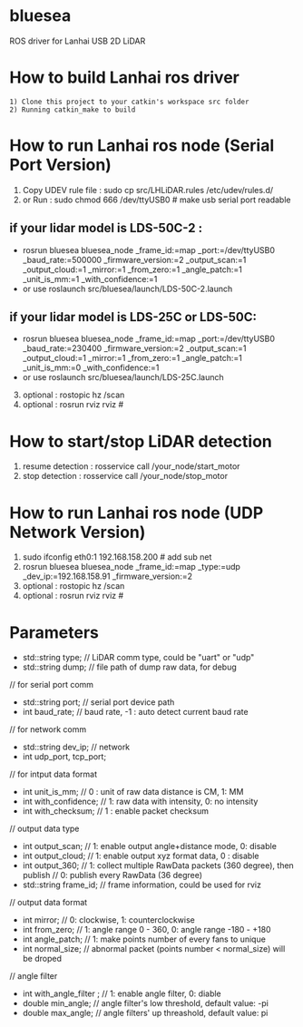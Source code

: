 # bluesea
ROS driver for Lanhai USB 2D LiDAR 

How to build Lanhai ros driver
=====================================================================
    1) Clone this project to your catkin's workspace src folder
    2) Running catkin_make to build 

How to run Lanhai ros node (Serial Port Version)
=====================================================================
1) Copy UDEV rule file : sudo cp src/LHLiDAR.rules /etc/udev/rules.d/
2) or Run : sudo chmod 666 /dev/ttyUSB0 # make usb serial port readable

## if your lidar model is LDS-50C-2 :
* rosrun bluesea bluesea_node _frame_id:=map _port:=/dev/ttyUSB0 _baud_rate:=500000 _firmware_version:=2 _output_scan:=1 _output_cloud:=1 _mirror:=1 _from_zero:=1 _angle_patch:=1 _unit_is_mm:=1 _with_confidence:=1
* or use roslaunch src/bluesea/launch/LDS-50C-2.launch
    
## if your lidar model is LDS-25C or LDS-50C:
* rosrun bluesea bluesea_node _frame_id:=map _port:=/dev/ttyUSB0 _baud_rate:=230400 _firmware_version:=2 _output_scan:=1 _output_cloud:=1 _mirror:=1 _from_zero:=1 _angle_patch:=1 _unit_is_mm:=0 _with_confidence:=1
* or use roslaunch src/bluesea/launch/LDS-25C.launch    

3) optional : rostopic hz /scan
4) optional : rosrun rviz rviz # 

How to start/stop LiDAR detection 
=====================================================================
1) resume detection : rosservice call /your_node/start_motor
2) stop detection : rosservice call /your_node/stop_motor

How to run Lanhai ros node (UDP Network Version)
=====================================================================
1) sudo ifconfig eth0:1 192.168.158.200 # add sub net
2) rosrun bluesea bluesea_node _frame_id:=map _type:=udp _dev_ip:=192.168.158.91 _firmware_version:=2
3) optional : rostopic hz /scan
4) optional : rosrun rviz rviz # 



Parameters
=====================================================================
* std::string type; // LiDAR comm type, could be "uart" or "udp"
* std::string dump;	// file path of dump raw data, for debug

// for serial port comm
* std::string port; // serial port device path
* int baud_rate; // baud rate, -1 : auto detect current baud rate

// for network comm
* std::string dev_ip; // network 
* int udp_port, tcp_port; 

// for intput data format
* int unit_is_mm; //  0 : unit of raw data distance is CM, 1: MM
* int with_confidence; // 1: raw data with intensity, 0: no intensity
* int with_checksum; // 1 : enable packet checksum

// output data type
* int output_scan; // 1: enable output angle+distance mode, 0: disable
* int output_cloud; // 1: enable output xyz format data, 0 : disable
* int output_360; // 1: collect multiple RawData packets (360 degree), then publish
				// 0: publish every RawData (36 degree)
* std::string frame_id;	// frame information, could be used for rviz

// output data format
* int mirror; // 0: clockwise, 1: counterclockwise
* int from_zero; // 1: angle range 0 - 360, 0: angle range -180 - +180
* int angle_patch; // 1: make points number of every fans to unique
* int normal_size; // abnormal packet (points number < normal_size) will be droped

// angle filter
* int with_angle_filter ; // 1: enable angle filter, 0: diable
* double min_angle; // angle filter's low threshold, default value: -pi
* double max_angle; // angle filters' up threashold, default value: pi


